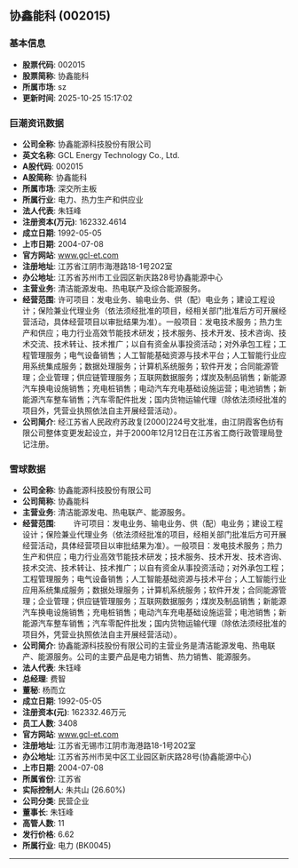 ## 协鑫能科 (002015)

### 基本信息

- **股票代码**: 002015
- **股票简称**: 协鑫能科
- **所属市场**: sz
- **更新时间**: 2025-10-25 15:17:02

### 巨潮资讯数据

- **公司全称**: 协鑫能源科技股份有限公司
- **英文名称**: GCL Energy Technology Co., Ltd.
- **A股代码**: 002015
- **A股简称**: 协鑫能科
- **所属市场**: 深交所主板
- **所属行业**: 电力、热力生产和供应业
- **法人代表**: 朱钰峰
- **注册资本(万元)**: 162332.4614
- **成立日期**: 1992-05-05
- **上市日期**: 2004-07-08
- **官方网站**: www.gcl-et.com
- **注册地址**: 江苏省江阴市海港路18-1号202室
- **办公地址**: 江苏省苏州市工业园区新庆路28号协鑫能源中心
- **主营业务**: 清洁能源发电、热电联产及综合能源服务。
- **经营范围**: 许可项目：发电业务、输电业务、供（配）电业务；建设工程设计；保险兼业代理业务（依法须经批准的项目，经相关部门批准后方可开展经营活动，具体经营项目以审批结果为准）。一般项目：发电技术服务；热力生产和供应；电力行业高效节能技术研发；技术服务、技术开发、技术咨询、技术交流、技术转让、技术推广；以自有资金从事投资活动；对外承包工程；工程管理服务；电气设备销售；人工智能基础资源与技术平台；人工智能行业应用系统集成服务；数据处理服务；计算机系统服务；软件开发；合同能源管理；企业管理；供应链管理服务；互联网数据服务；煤炭及制品销售；新能源汽车换电设施销售；充电桩销售；电动汽车充电基础设施运营；电池销售；新能源汽车整车销售；汽车零配件批发；国内货物运输代理（除依法须经批准的项目外，凭营业执照依法自主开展经营活动）。
- **公司简介**: 经江苏省人民政府苏政复[2000]224号文批准，由江阴霞客色纺有限公司整体变更发起设立，并于2000年12月12日在江苏省工商行政管理局登记注册。

### 雪球数据

- **公司全称**: 协鑫能源科技股份有限公司
- **公司简称**: 协鑫能科
- **主营业务**: 清洁能源发电、热电联产、能源服务。
- **经营范围**: 　　许可项目：发电业务、输电业务、供（配）电业务；建设工程设计；保险兼业代理业务（依法须经批准的项目，经相关部门批准后方可开展经营活动，具体经营项目以审批结果为准）。一般项目：发电技术服务；热力生产和供应；电力行业高效节能技术研发；技术服务、技术开发、技术咨询、技术交流、技术转让、技术推广；以自有资金从事投资活动；对外承包工程；工程管理服务；电气设备销售；人工智能基础资源与技术平台；人工智能行业应用系统集成服务；数据处理服务；计算机系统服务；软件开发；合同能源管理；企业管理；供应链管理服务；互联网数据服务；煤炭及制品销售；新能源汽车换电设施销售；充电桩销售；电动汽车充电基础设施运营；电池销售；新能源汽车整车销售；汽车零配件批发；国内货物运输代理（除依法须经批准的项目外，凭营业执照依法自主开展经营活动）。
- **公司简介**: 协鑫能源科技股份有限公司的主营业务是清洁能源发电、热电联产、能源服务。公司的主要产品是电力销售、热力销售、能源服务。
- **法人代表**: 朱钰峰
- **总经理**: 费智
- **董秘**: 杨而立
- **成立日期**: 1992-05-05
- **注册资本(元)**: 162332.46万元
- **员工人数**: 3408
- **官方网站**: www.gcl-et.com
- **注册地址**: 江苏省无锡市江阴市海港路18-1号202室
- **办公地址**: 江苏省苏州市吴中区工业园区新庆路28号(协鑫能源中心)
- **上市日期**: 2004-07-08
- **所属省份**: 江苏省
- **实际控制人**: 朱共山 (26.60%)
- **公司分类**: 民营企业
- **董事长**: 朱钰峰
- **高管人数**: 11
- **发行价格**: 6.62
- **所属行业**: 电力 (BK0045)

---